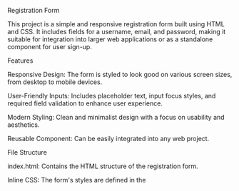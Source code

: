Registration Form

This project is a simple and responsive registration form built using HTML and CSS. It includes fields for a username, email, and password, making it suitable for integration into larger web applications or as a standalone component for user sign-up.

Features

Responsive Design: The form is styled to look good on various screen sizes, from desktop to mobile devices.

User-Friendly Inputs: Includes placeholder text, input focus styles, and required field validation to enhance user experience.

Modern Styling: Clean and minimalist design with a focus on usability and aesthetics.

Reusable Component: Can be easily integrated into any web project.

File Structure

index.html: Contains the HTML structure of the registration form.

Inline CSS: The form's styles are defined in the <style> section of the HTML file.

